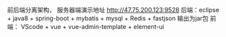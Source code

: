 前后端分离架构， 服务器端演示地址 http://47.75.200.123:9528
后端：eclipse + java8 + spring-boot + mybatis + mysql + Redis + fastjson 输出为jar包
前端： VScode + vue + vue-admin-template + element-ui
